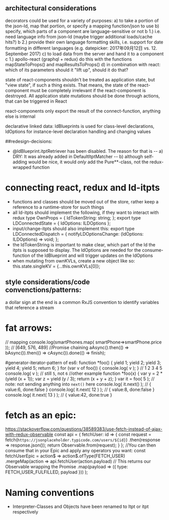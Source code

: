 ## architectural considerations
decorators could be used for a variety of purposes:
a) to take a portion of the json-ld, map that portion, or specify a mapping function/json to use
b) specify, which parts of a component are language-sensitive or not
    b 1.) i.e. need language info from json-ld (maybe trigger additional loads/cache hits?)
    b 2.) provide their own language formatting skills, i.e. support for date formatting in different languages 
        (e.g. datepicker: 2017年09月12日 vs. 12. September 2017)
c) to load data from the server and hand it to a component
    c 1.) apollo-react (graphql + redux) do this with the functions mapStateToProps() and mapResultsToProps()
d) in combination with react: which of its parameters should it "lift up", should it do that?

state of react-components shouldn't be treated as application state, but "view state", if such a thing exists. That means,
the state of the react-component must be completely irrelevant if the react-component is destroyed. All application state 
mutations should be done through actions, that can be triggered in React

react-components only export the result of the connect-function,
anything else is internal

declarative linked data: ldBlueprints is used for class-level declarations, ldOptions for instance-level declaration handling and changing values 

##redesign-decisions:
- @ldBlueprint.itptRetriever has been disabled. The reason for that is
    -- a) DRY: It was already added in DefaultItptMatcher
    -- b) although self-adding would be nice, it would _only_ add the Pure**-class, not the redux-wrapped function

# connecting react, redux and ld-itpts
- functions and classes should be moved out of the store, rather keep a reference to a runtime-store for such things
- all ld-itpts should implement the following, if they want to interact with redux
type OwnProps = {
        ldTokenString: string;
};
export type LDConnectedState = {
        ldOptions: ILDOptions
};
- input/change-itpts should also implement this:
export type LDConnectedDispatch = {
        notifyLDOptionsChange: (ldOptions: ILDOptions) => void;
};
- the ldTokenString is important to make clear, which part of the ld the itpts is supposed to display. The ldOptions are needed for the consume-function of the ldBlueprint and will trigger updates on the ldOptions
- when mutating from ownKVLs, create a new object like so: this.state.singleKV = {...this.ownKVLs[0]};

## style considerations/code convenctions/patterns:
a dollar sign at the end is a common RxJS convention to identify variables that reference a stream
# fat arrows:
// mapping
    console.log(smartPhones.map(
        smartPhone=&gt;smartPhone.price
    )); // [649, 576, 489]
//Promise chaining
    aAsync().then(() => bAsync()).then(() => cAsync()).done(() => finish);

#generator-iterator-pattern of es6: 
    function *foo() {
        yield 1;
        yield 2;
        yield 3;
        yield 4;
        yield 5;
        return 6;
    }
    for (var v of foo()) {
        console.log( v );
    }
    // 1 2 3 4 5
    console.log( v ); // still `5`, not `6`
//other example
    function *foo(x) {
        var y = 2 * (yield (x + 1));
        var z = yield (y / 3);
        return (x + y + z);
    }
    var it = foo( 5 );
    // note: not sending anything into `next()` here
    console.log( it.next() );       // { value:6, done:false }
    console.log( it.next( 12 ) );   // { value:8, done:false }
    console.log( it.next( 13 ) );   // { value:42, done:true }

# fetch as an epic:
https://stackoverflow.com/questions/38589383/use-fetch-instead-of-ajax-with-redux-observable
const api = {
  fetchUser: id => {
    const request = fetch(`https://jsonplaceholder.typicode.com/users/${id}`)
      .then(response => response.json());
    return Observable.from(request);
  }
};
//You can then consume that in your Epic and apply any operators you want:
const fetchUserEpic = action$ =>
  action$.ofType(FETCH_USER)
    .mergeMap(action =>
      api.fetchUser(action.payload) // This returns our Observable wrapping the Promise
        .map(payload => ({ type: FETCH_USER_FULFILLED, payload }))
    );

# Naming conventions
- Interpreter-Classes and Objects have been renamed to Itpt or itpt respectively